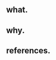 ## what.
<!--
* overview of what changed as a result of these commits.
* use bullet points to be concise and to the point.
* use plain simple English.
-->

## why.
<!--
* provide the justifications for the changes, e.g. business case.
* describe why these changes were made and how they address the problem.
-->

## references.
<!--
* link to any supporting GitHub issues or Notion pages.
* link to documentation to add context, e.g. StackOverflow or framework docs.
* use `closes #123`, if this PR closes a GitHub issue `#123`.
-->
